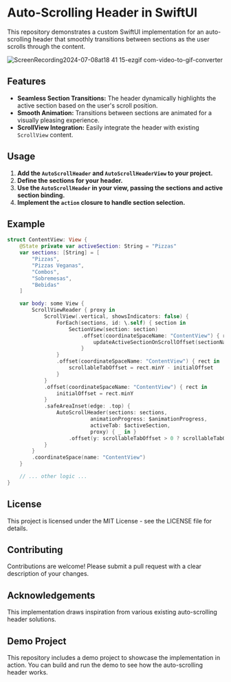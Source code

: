 # Auto-Scrolling Header in SwiftUI

This repository demonstrates a custom SwiftUI implementation for an auto-scrolling header that smoothly transitions between sections as the user scrolls through the content.

![ScreenRecording2024-07-08at18 41 15-ezgif com-video-to-gif-converter](https://github.com/DHenrickCandido/auto-scroll-header-swiftui/assets/49327864/f8943b78-a40c-417f-9ceb-3d5a2fdf2986)

## Features

- **Seamless Section Transitions:** The header dynamically highlights the active section based on the user's scroll position.
- **Smooth Animation:** Transitions between sections are animated for a visually pleasing experience.
- **ScrollView Integration:** Easily integrate the header with existing `ScrollView` content.

## Usage

1. **Add the `AutoScrollHeader` and `AutoScrollHeaderView` to your project.**
2. **Define the sections for your header.**
3. **Use the `AutoScrollHeader` in your view, passing the sections and active section binding.**
4. **Implement the `action` closure to handle section selection.**

## Example

```swift
struct ContentView: View {
    @State private var activeSection: String = "Pizzas"
    var sections: [String] = [
        "Pizzas",
        "Pizzas Veganas",
        "Combos",
        "Sobremesas",
        "Bebidas"
    ]

    var body: some View {
        ScrollViewReader { proxy in
            ScrollView(.vertical, showsIndicators: false) {
                ForEach(sections, id: \.self) { section in
                    SectionView(section: section)
                        .offset(coordinateSpaceName: "ContentView") { rect in
                            updateActiveSectionOnScrollOffset(sectionName: section, sectionOffset: rect)
                        }
                }
                .offset(coordinateSpaceName: "ContentView") { rect in
                    scrollableTabOffset = rect.minY - initialOffset
                }
            }
            .offset(coordinateSpaceName: "ContentView") { rect in
                initialOffset = rect.minY
            }
            .safeAreaInset(edge: .top) {
                AutoScrollHeader(sections: sections,
                           animationProgress: $animationProgress,
                           activeTab: $activeSection,
                           proxy) { _ in }
                    .offset(y: scrollableTabOffset > 0 ? scrollableTabOffset : 0)
            }
        }
        .coordinateSpace(name: "ContentView")
    }

    // ... other logic ...
}
```
## License
This project is licensed under the MIT License - see the LICENSE file for details.

## Contributing
Contributions are welcome! Please submit a pull request with a clear description of your changes.

## Acknowledgements
This implementation draws inspiration from various existing auto-scrolling header solutions.

## Demo Project
This repository includes a demo project to showcase the implementation in action. You can build and run the demo to see how the auto-scrolling header works. 
